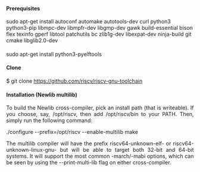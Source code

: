 #### Prerequisites
sudo apt-get install autoconf automake autotools-dev curl python3 python3-pip libmpc-dev libmpfr-dev libgmp-dev gawk build-essential bison flex texinfo gperf libtool patchutils bc zlib1g-dev libexpat-dev ninja-build git cmake libglib2.0-dev

####
sudo apt-get install python3-pyelftools

#### Clone 
$ git clone https://github.com/riscv/riscv-gnu-toolchain

#### Installation (Newlib multilib)
<p align="justify"> To build the Newlib cross-compiler, pick an install path (that is writeable). If you choose, say, /opt/riscv, then add /opt/riscv/bin to your PATH. Then, simply run the following command:</p>

./configure --prefix=/opt/riscv --enable-multilib
make

<p align="justify">The multilib compiler will have the prefix riscv64-unknown-elf- or riscv64-unknown-linux-gnu- but will be able to target both 32-bit and 64-bit systems. It will support the most common -march/-mabi options, which can be seen by using the --print-multi-lib flag on either cross-compiler.</p>
